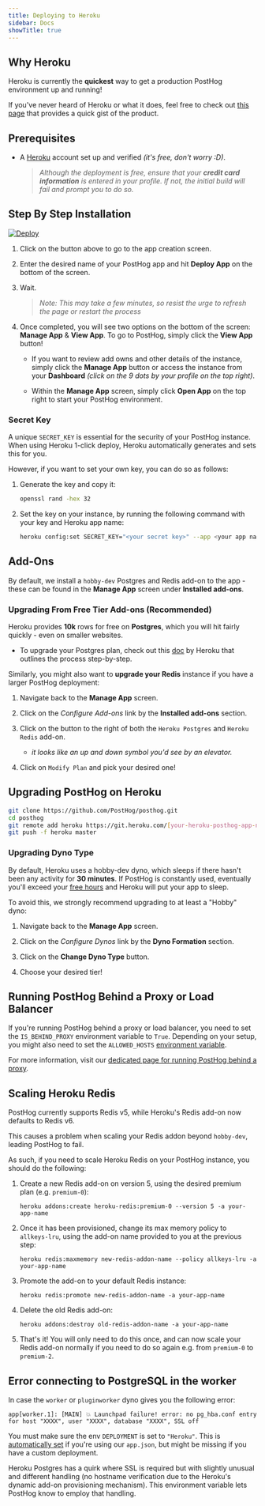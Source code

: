 ```yaml
---
title: Deploying to Heroku
sidebar: Docs
showTitle: true
---
```


## Why Heroku

Heroku is currently the **quickest** way to get a production PostHog environment up and running!

If you've never heard of Heroku or what it does, feel free to check out [this page](https://www.heroku.com/about) that provides a quick gist of the product.

## Prerequisites

- A [Heroku](https://signup.heroku.com/) account set up and verified *(it's free, don't worry :D)*.
    > _Although the deployment is free, ensure that your **credit card information** is entered in your profile. If not, the initial build will fail and prompt you to do so._

## Step By Step Installation

[![Deploy](https://www.herokucdn.com/deploy/button.svg)](https://heroku.com/deploy?template=https://github.com/posthog/posthog)

1. Click on the button above to go to the app creation screen.

2. Enter the desired name of your PostHog app and hit **Deploy App** on the bottom of the screen.

3. Wait.

    > _Note: This may take a few minutes, so resist the urge to refresh the page or restart the process_

4. Once completed, you will see two options on the bottom of the screen: **Manage App** & **View App**. To go to PostHog, simply click the **View App** button!

    - If you want to review add owns and other details of the instance, simply click the **Manage App** button or access the instance from your **Dashboard** *(click on the 9 dots by your profile on the top right)*.

    - Within the **Manage App** screen, simply click **Open App** on the top right to start your PostHog environment.

### Secret Key

A unique `SECRET_KEY` is essential for the security of your PostHog instance. When using Heroku 1-click deploy, Heroku automatically generates and sets this for you.

However, if you want to set your own key, you can do so as follows:

1. Generate the key and copy it:

    ```bash
    openssl rand -hex 32
    ```

2. Set the key on your instance, by running the following command with your key and Heroku app name:

    ```bash
    heroku config:set SECRET_KEY="<your secret key>" --app <your app name>
    ```




## Add-Ons

By default, we install a `hobby-dev` Postgres and Redis add-on to the app - these can be found in the **Manage App** screen under **Installed add-ons**.

### Upgrading From Free Tier Add-ons (Recommended)

Heroku provides **10k** rows for free on **Postgres**, which you will hit fairly quickly - even on smaller websites.

- To upgrade your Postgres plan, check out this [doc](https://devcenter.heroku.com/articles/updating-heroku-postgres-databases) by Heroku that outlines the process step-by-step.

Similarly, you might also want to **upgrade your Redis** instance if you have a larger PostHog deployment:

1. Navigate back to the **Manage App** screen.

1. Click on the *Configure Add-ons* link by the **Installed add-ons** section.

1. Click on the button to the right of both the `Heroku Postgres` and `Heroku Redis` add-on.
    - _it looks like an up and down symbol you'd see by an elevator._

1. Click on `Modify Plan` and pick your desired one!

## Upgrading PostHog on Heroku

```bash
git clone https://github.com/PostHog/posthog.git
cd posthog
git remote add heroku https://git.heroku.com/[your-heroku-posthog-app-name].git
git push -f heroku master
```

### Upgrading Dyno Type

By default, Heroku uses a hobby-dev dyno, which sleeps if there hasn't been any activity for **30 minutes**. If PostHog is constantly used, eventually you'll exceed your [free hours](https://devcenter.heroku.com/articles/free-dyno-hours) and Heroku will put your app to sleep.

To avoid this, we strongly recommend upgrading to at least a "Hobby" dyno:

1. Navigate back to the **Manage App** screen.

1. Click on the *Configure Dynos* link by the **Dyno Formation** section.

1. Click on the **Change Dyno Type** button.

1. Choose your desired tier!

## Running PostHog Behind a Proxy or Load Balancer

If you're running PostHog behind a proxy or load balancer, you need to set the `IS_BEHIND_PROXY` environment variable to `True`. Depending on your setup, you might also need to set the `ALLOWED_HOSTS` [environment variable](/docs/self-host/configure/environment-variables).


For more information, visit our [dedicated page for running PostHog behind a proxy](/docs/self-host/configure/running-behind-proxy).

## Scaling Heroku Redis

PostHog currently supports Redis v5, while Heroku's Redis add-on now defaults to Redis v6.

This causes a problem when scaling your Redis addon beyond `hobby-dev`, leading PostHog to fail.

As such, if you need to scale Heroku Redis on your PostHog instance, you should do the following:

1. Create a new Redis add-on on version 5, using the desired premium plan (e.g. `premium-0`):
    
    ```shell
    heroku addons:create heroku-redis:premium-0 --version 5 -a your-app-name
    ```

1. Once it has been provisioned, change its max memory policy to `allkeys-lru`, using the add-on name provided to you at the previous step:
   
    ```shell
    heroku redis:maxmemory new-redis-addon-name --policy allkeys-lru -a your-app-name
    ```

1. Promote the add-on to your default Redis instance:
   
    ```shell
    heroku redis:promote new-redis-addon-name -a your-app-name
    ```

1. Delete the old Redis add-on:

    ```shell
    heroku addons:destroy old-redis-addon-name -a your-app-name
    ```

1. That's it! You will only need to do this once, and can now scale your Redis add-on normally if you need to do so again e.g. from `premium-0` to `premium-2`.

## Error connecting to PostgreSQL in the worker

In case the `worker` or `pluginworker` dyno gives you the following error:

```
app[worker.1]: [MAIN] 💥 Launchpad failure! error: no pg_hba.conf entry for host "XXXX", user "XXXX", database "XXXX", SSL off
```

You must make sure the env `DEPLOYMENT` is set to `"Heroku"`. This is [automatically set](https://github.com/PostHog/posthog/blob/4ad6a28e60b9d3c346b3da0a5ecc9af59b7993bf/app.json#L71) if you're using our `app.json`, but might be missing if you have a custom deployment.

Heroku Postgres has a quirk where SSL is required but with slightly unusual and different handling (no hostname verification due to the Heroku's dynamic add-on provisioning mechanism). This environment variable lets PostHog know to employ that handling.
